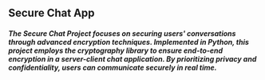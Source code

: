 ## Secure Chat App
#####  The Secure Chat Project focuses on securing users' conversations through advanced encryption techniques. Implemented in Python, this project employs the cryptography library to ensure end-to-end encryption in a server-client chat application. By prioritizing privacy and confidentiality, users can communicate securely in real time.
